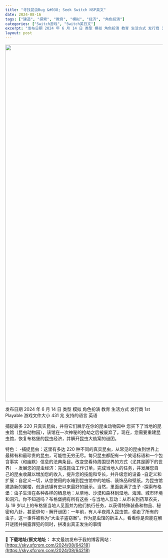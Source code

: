 ```yaml
---
title: "寻找昆虫Bug &#038; Seek Switch NSP英文"
date: 2024-08-16
tags: ["建造", "探索", "教育", "模拟", "经济", "角色扮演"]
categories: ["Switch游戏", "Switch英日文"]
excerpt: "发布日期 2024 年 6 月 14 日 类型 模拟 角色扮演 教育 生活方式 发行商 1st Playable 游戏文件大小 431 兆 支持的语言 英语 捕捉最多 220 只真实昆虫，并将它们展示在你的昆虫动物园中 您买下了当地的昆虫馆（昆虫动物园），该馆在一次神秘的抢劫之后被废弃了。现在，您需&hellip;"
layout: post
---
```


<img class="aligncenter size-full wp-image-64219" src="https://sky.sfcrom.com/wp-content/uploads/2024/08/202408152335128.webp" alt="" width="700" height="1142" />

发布日期 2024 年 6 月 14 日
类型 模拟 角色扮演 教育 生活方式
发行商 1st Playable
游戏文件大小 431 兆
支持的语言 英语

捕捉最多 220 只真实昆虫，并将它们展示在你的昆虫动物园中
您买下了当地的昆虫馆（昆虫动物园），该馆在一次神秘的抢劫之后被废弃了。现在，您需要重建昆虫馆，恢复布格堡的昆虫经济，并解开昆虫大劫案的谜团。

特色：
-捕捉昆虫：这里有多达 220 种不同的真实昆虫，从常见的昆虫到世界上最稀有和最珍贵的昆虫，可能性无穷无尽。每只昆虫都配有一个笑话标语和一个包含事实（和幽默）信息的法典条目。改变您看待周围世界的方式（尤其是脚下的世界） -
发展您的昆虫经济：完成昆虫工作订单，完成当地人的任务，并发展您自己的昆虫收藏以增加您的收入，提升您的技能和专长，并升级您的设备
-自定义和扩展：自定义一切，从您使用的水箱到昆虫馆中的地板、装饰品和壁纸。为昆虫馆建造新的翼楼，创造该镇有史以来最好的展示。当然，里面装满了虫子
-探索布格堡：虫子生活在各种各样的栖息地：从草地、沙漠和森林到湿地、海滩、城市环境和洞穴。你不知道吗？布格堡拥有所有这些
-与当地人互动：从市长到药草农夫，与 19 岁以上的布格堡当地人见面并为他们执行任务，以获得特殊装备和物品、秘密和八卦，甚至俳句 -
解开谜团：一年前，有人半夜闯入昆虫馆，偷走了所有的虫子，这一事件被称为“大虫子盗窃案”。作为昆虫馆的新主人，看看你是否能在解开谜团并揭露罪犯的同时，拼凑出真正发生的事情

---
📖 **下载地址/原文地址：** 本文最初发布于我的博客网站：[https://sky.sfcrom.com/2024/08/64218](https://sky.sfcrom.com/2024/08/64218)
